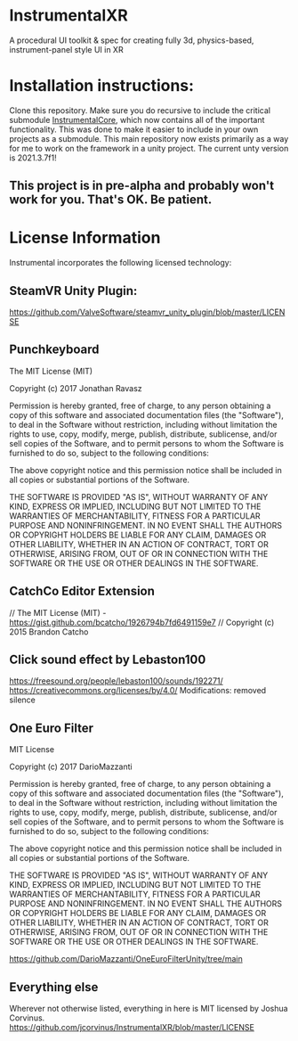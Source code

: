 # InstrumentalXR
A procedural UI toolkit &amp; spec for creating fully 3d, physics-based, instrument-panel style UI in XR

# Installation instructions:
Clone this repository. Make sure you do recursive to include the critical submodule [InstrumentalCore](https://github.com/jcorvinus/InstrumentalCore), which now contains all of the important functionality. This was done to make it easier to include in your own projects as a submodule. This main repository now exists primarily as a way for me to work on the framework in a unity project. The current unty version is 2021.3.7f1!

## This project is in pre-alpha and probably won't work for you. That's OK. Be patient.

# License Information
Instrumental incorporates the following licensed technology:

## SteamVR Unity Plugin:
https://github.com/ValveSoftware/steamvr_unity_plugin/blob/master/LICENSE

## Punchkeyboard
The MIT License (MIT)

Copyright (c) 2017 Jonathan Ravasz

Permission is hereby granted, free of charge, to any person obtaining a copy
of this software and associated documentation files (the "Software"), to deal
in the Software without restriction, including without limitation the rights
to use, copy, modify, merge, publish, distribute, sublicense, and/or sell
copies of the Software, and to permit persons to whom the Software is
furnished to do so, subject to the following conditions:

The above copyright notice and this permission notice shall be included in all
copies or substantial portions of the Software.

THE SOFTWARE IS PROVIDED "AS IS", WITHOUT WARRANTY OF ANY KIND, EXPRESS OR
IMPLIED, INCLUDING BUT NOT LIMITED TO THE WARRANTIES OF MERCHANTABILITY,
FITNESS FOR A PARTICULAR PURPOSE AND NONINFRINGEMENT. IN NO EVENT SHALL THE
AUTHORS OR COPYRIGHT HOLDERS BE LIABLE FOR ANY CLAIM, DAMAGES OR OTHER
LIABILITY, WHETHER IN AN ACTION OF CONTRACT, TORT OR OTHERWISE, ARISING FROM,
OUT OF OR IN CONNECTION WITH THE SOFTWARE OR THE USE OR OTHER DEALINGS IN THE
SOFTWARE.

## CatchCo Editor Extension 
// The MIT License (MIT) - https://gist.github.com/bcatcho/1926794b7fd6491159e7
// Copyright (c) 2015 Brandon Catcho

## Click sound effect by Lebaston100
https://freesound.org/people/lebaston100/sounds/192271/
https://creativecommons.org/licenses/by/4.0/
Modifications: removed silence

## One Euro Filter
MIT License

Copyright (c) 2017 DarioMazzanti

Permission is hereby granted, free of charge, to any person obtaining a copy
of this software and associated documentation files (the "Software"), to deal
in the Software without restriction, including without limitation the rights
to use, copy, modify, merge, publish, distribute, sublicense, and/or sell
copies of the Software, and to permit persons to whom the Software is
furnished to do so, subject to the following conditions:

The above copyright notice and this permission notice shall be included in all
copies or substantial portions of the Software.

THE SOFTWARE IS PROVIDED "AS IS", WITHOUT WARRANTY OF ANY KIND, EXPRESS OR
IMPLIED, INCLUDING BUT NOT LIMITED TO THE WARRANTIES OF MERCHANTABILITY,
FITNESS FOR A PARTICULAR PURPOSE AND NONINFRINGEMENT. IN NO EVENT SHALL THE
AUTHORS OR COPYRIGHT HOLDERS BE LIABLE FOR ANY CLAIM, DAMAGES OR OTHER
LIABILITY, WHETHER IN AN ACTION OF CONTRACT, TORT OR OTHERWISE, ARISING FROM,
OUT OF OR IN CONNECTION WITH THE SOFTWARE OR THE USE OR OTHER DEALINGS IN THE
SOFTWARE.

https://github.com/DarioMazzanti/OneEuroFilterUnity/tree/main

## Everything else
Wherever not otherwise listed, everything in here is MIT licensed by Joshua Corvinus. https://github.com/jcorvinus/InstrumentalXR/blob/master/LICENSE